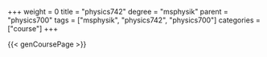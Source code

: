 +++
weight = 0
title = "physics742"
degree = "msphysik"
parent = "physics700"
tags = ["msphysik", "physics742", "physics700"]
categories = ["course"]
+++

{{< genCoursePage >}}

